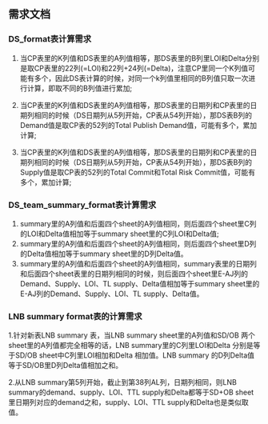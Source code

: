 ## 需求文档

### DS_format表计算需求

1. 当CP表里的K列值和DS表里的A列值相等，那DS表里的B列里LOI和Delta分别是取CP表里的22列(=LOI)和22列+24列(=Delta)，注意CP里同一个K列值可能有多个，因此DS表计算的时候，对同一个k列值里相同的B列值只取一次进行计算，即取不同的B列值进行累加;

2. 当CP表里的K列值和DS表里的A列值相等，那DS表里的日期列和CP表里的日期列相同的时候（DS日期列从5列开始，CP表从54列开始），那DS表B列的Demand值是取CP表的52列的Total Publish Demand值，可能有多个，累加计算;

3. 当CP表里的K列值和DS表里的A列值相等，那DS表里的日期列和CP表里的日期列相同的时候（DS日期列从5列开始，CP表从54列开始），那DS表B列的Supply值是取CP表的52列的Total Commit和Total Risk Commit值，可能有多个，累加计算;

### **DS_team_summary_format表计算需求**
1. summary里的A列值和后面四个sheet的A列值相同，则后面四个sheet里C列的LOI和Delta值相加等于summary sheet里的C列LOI和Delta值;
2. summary里的A列值和后面四个sheet的A列值相同，则后面四个sheet里D列的Delta值相加等于summary sheet里的D列Delta值。
3. summary里的A列值和后面四个sheet的A列值相同，summary表里的日期列和后面四个sheet表里的日期列相同的时候，则后面四个sheet里E-AJ列的Demand、Supply、LOI、TL supply、Delta值相加等于summary sheet里的E-AJ列的Demand、Supply、LOI、TL supply、Delta值。

### **LNB summary format表的计算需求**
1.针对新表LNB summary 表，当LNB summary sheet里的A列值和SD/OB 两个sheet里的A列值都完全相等的话，LNB summary里的C列里LOI和Delta 分别是等于SD/OB sheet中C列里LOI相加和Delta 相加值。LNB summary 的D列Delta值等于SD/OB里D列Delta值相加之和。

2.从LNB summary第5列开始，截止到第38列AL列，日期列相同，则LNB summary的demand、supply、LOI、TTL supply和Delta都等于SD+OB sheet里日期列对应的demand之和，supply、LOI、TTL supply和Delta也是类似取值。